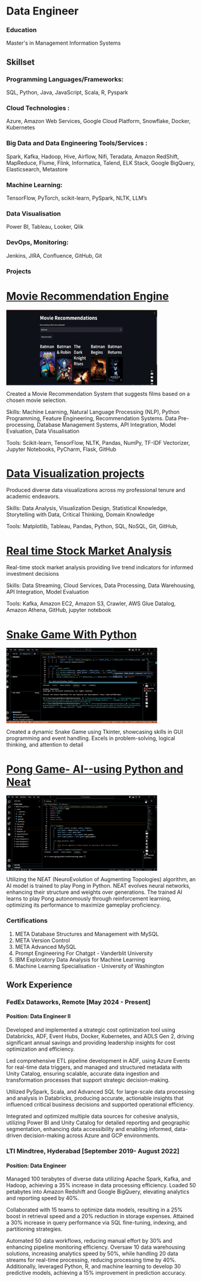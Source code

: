 # Data Engineer

###  Education
Master's in Management Information Systems

## Skillset
### Programming Languages/Frameworks:
SQL, Python, Java, JavaScript, Scala, R, Pyspark

### Cloud Technologies :
Azure, Amazon Web Services, Google Cloud Platform, Snowflake, Docker, Kubernetes

### Big Data and Data Engineering Tools/Services :
Spark, Kafka, Hadoop, Hive, Airflow, Nifi, Teradata, Amazon RedShift, MapReduce, Flume, Flink, Informatica, Talend, ELK Stack, Google BigQuery, Elasticsearch, Metastore

### Machine Learning:
TensorFlow, PyTorch, scikit-learn, PySpark, NLTK, LLM’s 

### Data Visualisation
Power BI, Tableau, Looker, Qlik

### DevOps, Monitoring:
Jenkins, JIRA, Confluence, GitHub, Git

###  Projects

# [Movie Recommendation Engine]( https://mrs-sg-bfc2e6fa78db.herokuapp.com/)

<img align="center" src="assets/MRS Sample.png" alt="santhoshguntupalli" height="200" width="400" />

Created a Movie Recommendation System that suggests films based on a chosen movie selection.

Skills: Machine Learning, Natural Language Processing (NLP), Python Programming, Feature Engineering, Recommendation Systems. Data Pre-processing, Database 
Management Systems, API Integration, Model Evaluation, Data Visualisation

Tools: Scikit-learn, TensorFlow, NLTK, Pandas, NumPy, TF-IDF Vectorizer, Jupyter Notebooks, PyCharm, Flask, GitHub

# [Data Visualization projects]( https://public.tableau.com/app/profile/santhosh.guntupalli/vizzes )

Produced diverse data visualizations across my professional tenure and academic endeavors.

Skills: Data Analysis, Visualization Design, Statistical Knowledge, Storytelling with Data, Critical Thinking, Domain Knowledge

Tools: Matplotlib, Tableau, Pandas, Python, SQL, NoSQL, Git, GitHub,

# [Real time Stock Market Analysis]( https://github.com/guntupalli09/stock_market-real_time-analysis )

Real-time stock market analysis providing live trend indicators for informed investment decisions

Skills: Data Streaming, Cloud Services, Data Processing, Data Warehousing, API Integration, Model Evaluation

Tools: Kafka, Amazon EC2, Amazon S3, Crawler, AWS Glue Datalog, Amazon Athena, GitHub, jupyter notebook

# [Snake Game With Python](assets/PythonSnakeGame.gif)

<img align="center" src="assets/PythonSnakeGame.gif" alt="santhoshguntupalli" height="200" width="400" />

Created a dynamic Snake Game using Tkinter, showcasing skills in GUI programming and event handling. Excels in problem-solving, logical thinking, and attention to detail

# [Pong Game- AI--using Python and Neat](assets/PythonPongGame-AI.gif)

<img align="center" src="assets/PythonPongGame-AI.gif" alt="santhoshguntupalli" height="200" width="400" />

Utilizing the NEAT (NeuroEvolution of Augmenting Topologies) algorithm, an AI model is trained to play Pong in Python. NEAT evolves neural networks, enhancing their structure and weights over generations. The trained AI learns to play Pong autonomously through reinforcement learning, optimizing its performance to maximize gameplay proficiency.


### Certifications
1. META Database Structures and Management with MySQL
2. META Version Control
3. META Advanced MySQL
4. Prompt Engineering For Chatgpt - Vanderblit University
5. IBM Exploratory Data Analysis for Machine Learning
6. Machine Learning Specialisation - University of Washington

## Work Experience
### FedEx Dataworks, Remote                                                                                                            [May 2024 - Present]
#### Position: Data Engineer II

Developed and implemented a strategic cost optimization tool using Databricks, ADF, Event Hubs, Docker, Kubernetes, and ADLS Gen 2, driving significant annual savings and providing leadership insights for cost optimization and efficiency.

Led comprehensive ETL pipeline development in ADF, using Azure Events for real-time data triggers, and managed and structured metadata with Unity Catalog, ensuring scalable, accurate data ingestion and transformation processes that support strategic decision-making.

Utilized PySpark, Scala, and Advanced SQL for large-scale data processing and analysis in Databricks, producing accurate, actionable insights that influenced critical business decisions and supported operational efficiency.

Integrated and optimized multiple data sources for cohesive analysis, utilizing Power BI and Unity Catalog for detailed reporting and geographic segmentation, enhancing data accessibility and enabling informed, data-driven decision-making across Azure and GCP environments.


### LTI Mindtree, Hyderabad                                                                                                                                 [September 2019- August 2022]
#### Position: Data Engineer

Managed 100 terabytes of diverse data utilizing Apache Spark, Kafka, and Hadoop, achieving a 35% increase in data processing efficiency.
Loaded 50 petabytes into Amazon Redshift and Google BigQuery, elevating analytics and reporting speed by 40%.

Collaborated with 15 teams to optimize data models, resulting in a 25% boost in retrieval speed and a 20% reduction in storage expenses.
Attained a 30% increase in query performance via SQL fine-tuning, indexing, and partitioning strategies.

Automated 50 data workflows, reducing manual effort by 30% and enhancing pipeline monitoring efficiency.
Oversaw 10 data warehousing solutions, increasing analytics speed by 50%, while handling 20 data streams for real-time processing, reducing processing time by 40%. Additionally, leveraged Python, R, and machine learning to develop 30 predictive models, achieving a 15% improvement in prediction accuracy.




